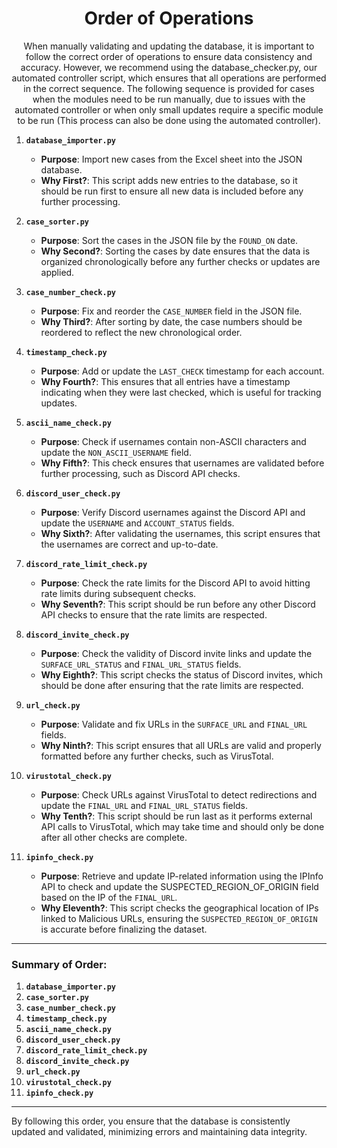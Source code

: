 <div align="center">

# Order of Operations

When manually validating and updating the database, it is important to follow the correct order of operations to ensure data consistency and accuracy. However, we recommend using the database_checker.py, our automated controller script, which ensures that all operations are performed in the correct sequence. The following sequence is provided for cases when the modules need to be run manually, due to issues with the automated controller or when only small updates require a specific module to be run (This process can also be done using the automated controller).

</div>

1. **`database_importer.py`**  
   - **Purpose**: Import new cases from the Excel sheet into the JSON database.
   - **Why First?**: This script adds new entries to the database, so it should be run first to ensure all new data is included before any further processing.

2. **`case_sorter.py`**  
   - **Purpose**: Sort the cases in the JSON file by the `FOUND_ON` date.
   - **Why Second?**: Sorting the cases by date ensures that the data is organized chronologically before any further checks or updates are applied.

3. **`case_number_check.py`**  
   - **Purpose**: Fix and reorder the `CASE_NUMBER` field in the JSON file.
   - **Why Third?**: After sorting by date, the case numbers should be reordered to reflect the new chronological order.

4. **`timestamp_check.py`**  
   - **Purpose**: Add or update the `LAST_CHECK` timestamp for each account.
   - **Why Fourth?**: This ensures that all entries have a timestamp indicating when they were last checked, which is useful for tracking updates.

5. **`ascii_name_check.py`**  
   - **Purpose**: Check if usernames contain non-ASCII characters and update the `NON_ASCII_USERNAME` field.
   - **Why Fifth?**: This check ensures that usernames are validated before further processing, such as Discord API checks.

6. **`discord_user_check.py`**  
   - **Purpose**: Verify Discord usernames against the Discord API and update the `USERNAME` and `ACCOUNT_STATUS` fields.
   - **Why Sixth?**: After validating the usernames, this script ensures that the usernames are correct and up-to-date.

7. **`discord_rate_limit_check.py`**  
   - **Purpose**: Check the rate limits for the Discord API to avoid hitting rate limits during subsequent checks.
   - **Why Seventh?**: This script should be run before any other Discord API checks to ensure that the rate limits are respected.

8. **`discord_invite_check.py`**  
   - **Purpose**: Check the validity of Discord invite links and update the `SURFACE_URL_STATUS` and `FINAL_URL_STATUS` fields.
   - **Why Eighth?**: This script checks the status of Discord invites, which should be done after ensuring that the rate limits are respected.

9. **`url_check.py`**  
   - **Purpose**: Validate and fix URLs in the `SURFACE_URL` and `FINAL_URL` fields.
   - **Why Ninth?**: This script ensures that all URLs are valid and properly formatted before any further checks, such as VirusTotal.

10. **`virustotal_check.py`**  
    - **Purpose**: Check URLs against VirusTotal to detect redirections and update the `FINAL_URL` and `FINAL_URL_STATUS` fields.
    - **Why Tenth?**: This script should be run last as it performs external API calls to VirusTotal, which may take time and should only be done after all other checks are complete.

11. **`ipinfo_check.py`**  
    - **Purpose**: Retrieve and update IP-related information using the IPInfo API to check and update the SUSPECTED_REGION_OF_ORIGIN field based on the IP of the `FINAL_URL`.
    - **Why Eleventh?**: This script checks the geographical location of IPs linked to Malicious URLs, ensuring the `SUSPECTED_REGION_OF_ORIGIN` is accurate before finalizing the dataset.

---

### Summary of Order:

1. **`database_importer.py`**  
2. **`case_sorter.py`**  
3. **`case_number_check.py`**  
4. **`timestamp_check.py`**  
5. **`ascii_name_check.py`**  
6. **`discord_user_check.py`**  
7. **`discord_rate_limit_check.py`**  
8. **`discord_invite_check.py`**  
9. **`url_check.py`**  
10. **`virustotal_check.py`**  
11. **`ipinfo_check.py`**

---

By following this order, you ensure that the database is consistently updated and validated, minimizing errors and maintaining data integrity.